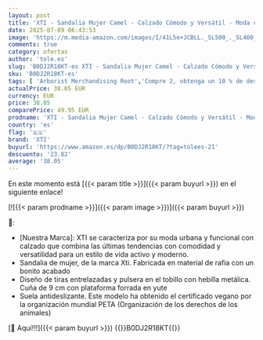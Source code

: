 ```yaml
---
layout: post
title: 'XTI - Sandalia Mujer Camel - Calzado Cómodo y Versátil - Moda casual - Modelo 14383302  Talla 39 '
date: 2025-07-09 06:43:53
image: 'https://m.media-amazon.com/images/I/41L5e+JCBLL._SL500_._SL400_.jpg'
comments: true
category: ofertas
author: 'tole.es'
slug: 'B0DJ2R18KT-es XTI - Sandalia Mujer Camel - Calzado Cómodo y Versátil -...'
sku: 'B0DJ2R18KT-es'
tags: [ 'Arborist Merchandising Root','Compre 2, obtenga un 10 % de descuento','Compre 2, obtenga un 10 % de descuento_Shoes 1','Moda','Moda Mujer','Sandalias de vestir para mujer','Sandalias y chanclas para mujer','Self Service','Special Features Stores','Zapatos para mujer','c8538d25-3af9-48d3-aeff-5f3ce5572a36_0','c8538d25-3af9-48d3-aeff-5f3ce5572a36_1701','sandalia','xti','🇪🇸', ]
actualPrice: 38.05 EUR
currency: EUR
price: 38.05
comparePrice: 49.95 EUR
prodname: 'XTI - Sandalia Mujer Camel - Calzado Cómodo y Versátil - Moda casual - Modelo 14383302  Talla 39 '
country: 'es'
flag: '🇪🇸'
brand: 'XTI'
buyurl: 'https://www.amazon.es/dp/B0DJ2R18KT/?tag=tolees-21'
descuento: '23.82'
average: '38.05'
---
```


En este momento está [{{< param title >}}]({{< param buyurl >}}) en el siguiente enlace!

[![{{< param prodname >}}]({{< param image >}})]({{< param buyurl >}})

🔎:

- [Nuestra Marca]: XTI se caracteriza por su moda urbana y funcional con calzado que combina las últimas tendencias con comodidad y versatilidad para un estilo de vida activo y moderno.
- Sandalia de mujer, de la marca Xti. Fabricada en material de rafia con un bonito acabado
- Diseño de tiras entrelazadas y pulsera en el tobillo con hebilla metálica. Cuña de 9 cm con plataforma forrada en yute
- Suela antideslizante. Este modelo ha obtenido el certificado vegano por la organización mundial PETA (Organización de los derechos de los animales)

[🛒 Aquí!!!]({{< param buyurl >}})
{{<world>}}B0DJ2R18KT{{</world>}}
